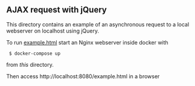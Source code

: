 AJAX request with jQuery
------------------------

This directory contains an example of an asynchronous
request to a local webserver on localhost using jQuery.

To run [example.html](example.html)
start an Nginx webserver inside docker with
```
 $ docker-compose up
```
from *this* directory.

Then access http://localhost:8080/example.html in a browser
